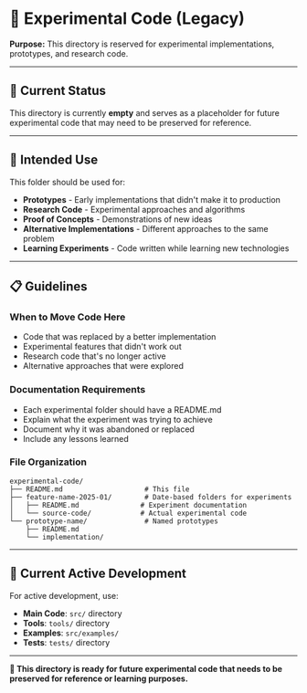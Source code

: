 # 🧪 Experimental Code (Legacy)

**Purpose:** This directory is reserved for experimental implementations, prototypes, and research code.

---

## 📁 **Current Status**

This directory is currently **empty** and serves as a placeholder for future experimental code that may need to be preserved for reference.

---

## 🎯 **Intended Use**

This folder should be used for:

- **Prototypes** - Early implementations that didn't make it to production
- **Research Code** - Experimental approaches and algorithms
- **Proof of Concepts** - Demonstrations of new ideas
- **Alternative Implementations** - Different approaches to the same problem
- **Learning Experiments** - Code written while learning new technologies

---

## 📋 **Guidelines**

### **When to Move Code Here**
- Code that was replaced by a better implementation
- Experimental features that didn't work out
- Research code that's no longer active
- Alternative approaches that were explored

### **Documentation Requirements**
- Each experimental folder should have a README.md
- Explain what the experiment was trying to achieve
- Document why it was abandoned or replaced
- Include any lessons learned

### **File Organization**
```
experimental-code/
├── README.md                    # This file
├── feature-name-2025-01/        # Date-based folders for experiments
│   ├── README.md               # Experiment documentation
│   └── source-code/            # Actual experimental code
└── prototype-name/              # Named prototypes
    ├── README.md
    └── implementation/
```

---

## 🚀 **Current Active Development**

For active development, use:
- **Main Code**: `src/` directory
- **Tools**: `tools/` directory  
- **Examples**: `src/examples/`
- **Tests**: `tests/` directory

---

**🎯 This directory is ready for future experimental code that needs to be preserved for reference or learning purposes.**

